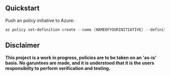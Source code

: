 ## Quickstart
Push an policy initiative to Azure:

```powershell
az policy set-definition create --name {NAMEOFYOURINITIATIVE} --definitions '{PATHTOINITIATIVE}\policyset-definition.json' --management-group {MANAGEMENTGROUPNAME}
```

## Disclaimer
**This project is a work in progress, policies are to be taken on an 'as-is' basis. No garuntees are made, and it is understood that it is the users responsibilty to perform verification and testing.**
